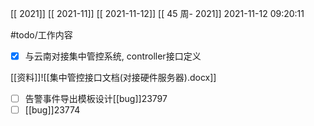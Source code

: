 [[ 2021]]
[[ 2021-11]]
[[ 2021-11-12]]
[[ 45 周- 2021]]
 2021-11-12 09:20:11
 
 #todo/工作内容 
 - [x] 与云南对接集中管控系统, controller接口定义
 
 [[资料]]![[集中管控接口文档(对接硬件服务器).docx]]
 - [ ] 告警事件导出模板设计[[bug]]23797
 - [ ] [[bug]]23774